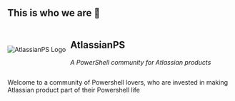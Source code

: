 <!-- markdownlint-disable MD033 -->
<!-- markdownlint-disable MD041 -->
## This is who we are 👋

<div style="display:flex; align-items: center;">
  <img src="https://atlassianps.org/assets/img/AtlassianPS.png" alt="AtlassianPS Logo" />
  <div style="margin-left: 10px">
    <h2 style="vertical-align:middle">AtlassianPS</h2>
    <p style="font-style: italic">A PowerShell community for Atlassian products</p>
  </div>
</div>

Welcome to a community of Powershell lovers, who are invested in making Atlassian product part of their Powershell life
